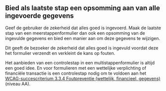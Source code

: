 ## Bied als laatste stap een opsomming aan van alle ingevoerde gegevens

Geef de gebruiker de zekerheid dat alles goed is ingevoerd. Maak de laatste stap van een meerstappenformulier dan ook een opsomming van de ingevulde gegevens en bied een manier aan om deze gegevens te wijzigen.

Dit geeft de bezoeker de zekerheid dat alles goed is ingevuld voordat deze het formulier verzendt en verkleint de kans op fouten.

Het aanbieden van een controlestap in een multistappenformulier is altijd een goed idee. En voor formulieren met een wettelijke verplichting of financiële transactie is een controlestap nodig om te voldoen aan het [WCAG-succescriterium 3.3.4 Foutpreventie (wettelijk, financieel, gegevens)](/wcag/3.3.4) (niveau AA).
